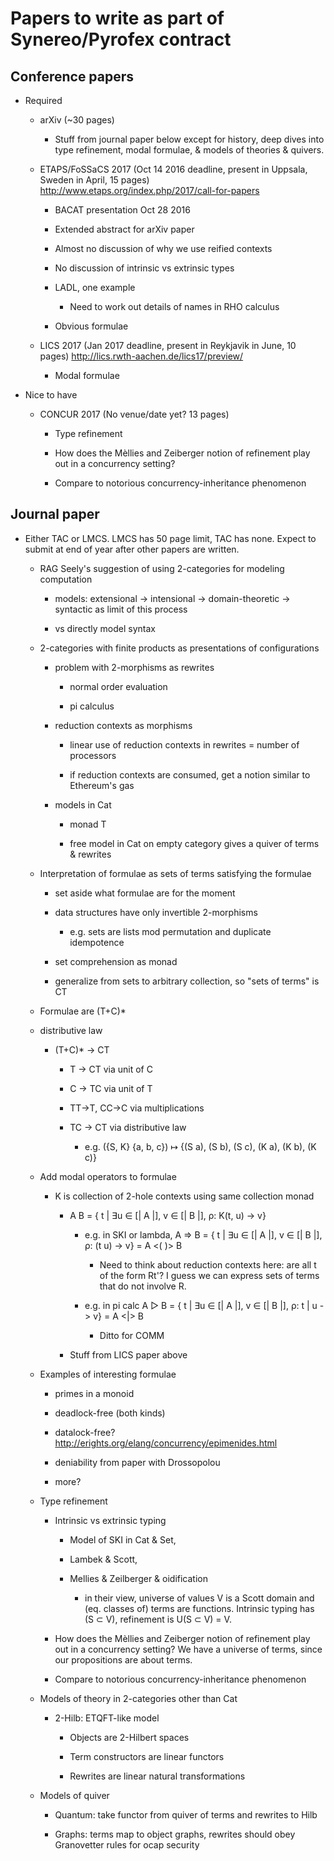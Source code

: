 ﻿# Papers to write as part of Synereo/Pyrofex contract

## Conference papers


* Required

    * arXiv (~30 pages)

        * Stuff from journal paper below except for history, deep dives into type refinement, modal formulae, & models of theories & quivers.

    * ETAPS/FoSSaCS 2017 (Oct 14 2016 deadline, present in Uppsala, Sweden in April, 15 pages)
    http://www.etaps.org/index.php/2017/call-for-papers

        * BACAT presentation Oct 28 2016

        * Extended abstract for arXiv paper

        * Almost no discussion of why we use reified contexts

        * No discussion of intrinsic vs extrinsic types

        * LADL, one example

            * Need to work out details of names in RHO calculus

        * Obvious formulae

    * LICS 2017 (Jan 2017 deadline, present in Reykjavik in June, 10 pages)
    http://lics.rwth-aachen.de/lics17/preview/

        * Modal formulae

* Nice to have

    * CONCUR 2017 (No venue/date yet? 13 pages)

        * Type refinement

        * How does the Mèllies and Zeiberger notion of refinement play out in a concurrency setting?

        * Compare to notorious concurrency-inheritance phenomenon


## Journal paper

* Either TAC or LMCS.  LMCS has 50 page limit, TAC has none.  Expect to submit at end of year after other papers are written.

    * RAG Seely's suggestion of using 2-categories for modeling computation

        * models: extensional -> intensional -> domain-theoretic -> syntactic as limit of this process
        
        * vs directly model syntax

    * 2-categories with finite products as presentations of configurations

        * problem with 2-morphisms as rewrites

            * normal order evaluation

            * pi calculus

        * reduction contexts as morphisms

            * linear use of reduction contexts in rewrites = number of processors

            * if reduction contexts are consumed, get a notion similar to Ethereum's gas

        * models in Cat

            * monad T

            * free model in Cat on empty category gives a quiver of terms & rewrites

    * Interpretation of formulae as sets of terms satisfying the formulae

        * set aside what formulae are for the moment

        * data structures have only invertible 2-morphisms

            * e.g. sets are lists mod permutation and duplicate idempotence

        * set comprehension as monad

        * generalize from sets to arbitrary collection, so "sets of terms" is CT

    * Formulae are (T+C)*

    * distributive law

        * (T+C)* -> CT

            * T -> CT via unit of C

            * C -> TC via unit of T

            * TT->T, CC->C via multiplications

            * TC -> CT via distributive law

                * e.g. ({S, K} {a, b, c}) ↦ {(S a), (S b), (S c), (K a), (K b), (K c)}

    * Add modal operators to formulae

        * K is collection of 2-hole contexts using same collection monad

            * A <K> B = { t | ∃u ∈ [| A |], v ∈ [| B |], ρ: K(t, u) -> v}

                * e.g. in SKI or lambda, 
                  A => B = { t | ∃u ∈ [| A |], v ∈ [| B |], ρ: (t u) -> v} = A <( )> B

                    * Need to think about reduction contexts here: are all t of the form Rt'?  I guess we can express sets of terms that do not involve R.

                * e.g. in pi calc
                  A ▷ B = { t | ∃u ∈ [| A |], v ∈ [| B |], ρ: t | u -> v} = A <|> B

                    * Ditto for COMM

            * Stuff from LICS paper above

    * Examples of interesting formulae

        * primes in a monoid

        * deadlock-free (both kinds)

        * datalock-free? http://erights.org/elang/concurrency/epimenides.html

        * deniability from paper with Drossopolou

        * more?

    * Type refinement

        * Intrinsic vs extrinsic typing

            * Model of SKI in Cat & Set, 

            * Lambek & Scott, 

            * Mellies & Zeilberger & oidification

                * in their view, universe of values V is a Scott domain and (eq. classes of) terms are functions.  Intrinsic typing has (S ⊂ V), refinement is U(S ⊂ V) = V.

        * How does the Mèllies and Zeiberger notion of refinement play out in a concurrency setting?  We have a universe of 
        terms, since our propositions are about terms.

        * Compare to notorious concurrency-inheritance phenomenon

    * Models of theory in 2-categories other than Cat
    
        * 2-Hilb: ETQFT-like model
        
            * Objects are 2-Hilbert spaces
            
            * Term constructors are linear functors
            
            * Rewrites are linear natural transformations

    * Models of quiver

        * Quantum: take functor from quiver of terms and rewrites to Hilb

        * Graphs: terms map to object graphs, rewrites should obey Granovetter rules for ocap security



